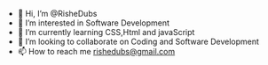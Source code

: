 - 👋 Hi, I’m @RisheDubs
- 👀 I’m interested in Software Development
- 🌱 I’m currently learning CSS,Html and javaScript
- 💞️ I’m looking to collaborate on Coding and Software Development
- 📫 How to reach me rishedubs@gmail.com

<!---
RisheDubs/RisheDubs is a ✨ special ✨ repository because its `README.md` (this file) appears on your GitHub profile.
You can click the Preview link to take a look at your changes.
--->
